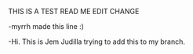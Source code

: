 THIS IS A TEST READ ME EDIT CHANGE

-myrrh made this line :)

-Hi. This is Jem Judilla trying to add this to my branch.